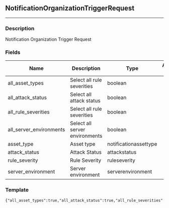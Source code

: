 ## NotificationOrganizationTriggerRequest
---
### Description
Notification Organization Trigger Request
### Fields
| Name | Description | Type | Allowed Values | Required |
| ---- | ----------- | ---- | -------------- | -------- |
| all_asset_types | Select all rule severities | boolean |  | false |
| all_attack_status | Select all attack status | boolean |  | false |
| all_rule_severities | Select all rule severities | boolean |  | false |
| all_server_environments | Select all server environments | boolean |  | false |
| asset_type | Asset type | notificationassettype |  | false |
| attack_status | Attack Status | attackstatus |  | false |
| rule_severity | Rule Severity | ruleseverity |  | false |
| server_environment | Server environment | serverenvironment |  | false |
### Template
```
{"all_asset_types":true,"all_attack_status":true,"all_rule_severities":true,"all_server_environments":true,"asset_type":"","attack_status":"","rule_severity":"","server_environment":""}
```
